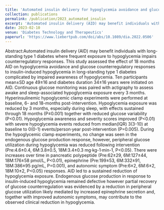 ```yaml
---
title: 'Automated insulin delivery for hypoglycemia avoidance and glucose counterregulation in long-standing type 1 diabetes with hypoglycemia unawareness'
collection: publications
permalink: /publication/2023_automated_insulin
excerpt: 'Automated insulin delivery (AID) may benefit individuals with long-standing type 1 diabetes where frequent exposure to hypoglycemia impairs counterregulatory responses. This study assessed the effect of 18 months AID on hypoglycemia avoidance and glucose counterregulatory responses to insulin-induced hypoglycemia in long-standing type 1 diabetes complicated by impaired awareness of hypoglycemia.'
date: 2023-02-10
venue: 'Diabetes Technology and Therapeutics'
paperurl: 'https://www.liebertpub.com/doi/abs/10.1089/dia.2022.0506'
---
```


Abstract:Automated insulin delivery (AID) may benefit individuals with long-standing type 1 diabetes where frequent exposure to hypoglycemia impairs counterregulatory responses. This study assessed the effect of 18 months AID on hypoglycemia avoidance and glucose counterregulatory responses to insulin-induced hypoglycemia in long-standing type 1 diabetes complicated by impaired awareness of hypoglycemia. Ten participants mean±SD age 49±16 and diabetes duration 34±16 years were initiated on AID. Continuous glucose monitoring was paired with actigraphy to assess awake and sleep-associated hypoglycemia exposure every 3 months. Hyperinsulinemic hypoglycemic clamp experiments were performed at baseline, 6- and 18-months post-intervention. Hypoglycemia exposure was reduced by 3 months, especially during sleep, with effects sustained through 18 months (P≤0.001) together with reduced glucose variability (P<0.01). Hypoglycemia awareness and severity scores improved (P<0.01) with severe hypoglycemia events reduced from median(IQR) 3(3-10) at baseline to 0(0-1) events/person·year post-intervention (P=0.005). During the hypoglycemic clamp experiments, no change was seen in the endogenous glucose production response, however, peripheral glucose utilization during hypoglycemia was reduced following intervention (Pre:4.6±0.4, 6M:3.8±0.5, 18M:3.4±0.3 mg·kg-1·min-1, P<0.05). There were increases over time in pancreatic polypeptide (Pre:62±29, 6M:127±44, 18M:176±58 pmol/L, P<0.01), epinephrine (Pre:199±53, 6M:332±91, 18M:386±95 pg/mL, P=0.001), and autonomic symptom (Pre:6±2, 6M:6±2, 18M:10±2, P<0.05) responses. AID led to a sustained reduction of hypoglycemia exposure. Endogenous glucose production in response to insulin-induced hypoglycemia remained defective however partial recovery of glucose counterregulation was evidenced by a reduction in peripheral glucose utilization likely mediated by increased epinephrine secretion and, together with improved autonomic symptoms, may contribute to the observed clinical reduction in hypoglycemia.

